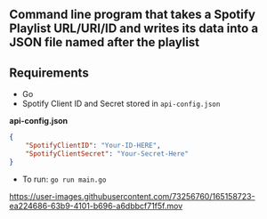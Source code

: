 ## Command line program that takes a Spotify Playlist URL/URI/ID and writes its data into a JSON file named after the playlist


## Requirements
- Go
- Spotify Client ID and Secret stored in ```api-config.json```

<b>api-config.json</b>
```json
{
    "SpotifyClientID": "Your-ID-HERE",
    "SpotifyClientSecret": "Your-Secret-Here"
}
```

- To run: ```go run main.go```


https://user-images.githubusercontent.com/73256760/165158723-ea224686-63b9-4101-b696-a6dbbcf71f5f.mov

